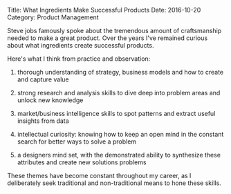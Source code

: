 Title: What Ingredients Make Successful Products
Date: 2016-10-20
Category: Product Management

Steve jobs famously spoke about the tremendous amount of craftsmanship needed to make a great product. Over the years I've remained curious about what ingredients create successful products. 

Here's what I think from practice and observation:

1) thorough understanding of strategy, business models and how to create and capture value

2) strong research and analysis skills to dive deep into problem areas and unlock new knowledge

3) market/business intelligence skills to spot patterns and extract useful insights from data

4) intellectual curiosity: knowing how to keep an open mind in the constant search for better ways to solve a problem

5) a designers mind set, with the demonstrated ability to synthesize these attributes and create new solutions problems

These themes have become constant throughout my career, as I deliberately seek traditional and non-traditional means to hone these skills. 
